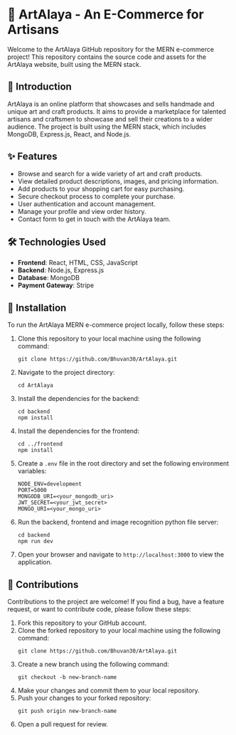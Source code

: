 # 🎨 ArtAlaya - An E-Commerce for Artisans

Welcome to the ArtAlaya GitHub repository for the MERN e-commerce project! This repository contains the source code and assets for the ArtAlaya website, built using the MERN stack.

## 📜 Introduction

ArtAlaya is an online platform that showcases and sells handmade and unique art and craft products. It aims to provide a marketplace for talented artisans and craftsmen to showcase and sell their creations to a wider audience. The project is built using the MERN stack, which includes MongoDB, Express.js, React, and Node.js.

## ✨ Features

- Browse and search for a wide variety of art and craft products.
- View detailed product descriptions, images, and pricing information.
- Add products to your shopping cart for easy purchasing.
- Secure checkout process to complete your purchase.
- User authentication and account management.
- Manage your profile and view order history.
- Contact form to get in touch with the ArtAlaya team.

## 🛠️ Technologies Used

- **Frontend**: React, HTML, CSS, JavaScript
- **Backend**: Node.js, Express.js
- **Database**: MongoDB
- **Payment Gateway**: Stripe

## 🚀 Installation

To run the ArtAlaya MERN e-commerce project locally, follow these steps:

1. Clone this repository to your local machine using the following command:
   ```
   git clone https://github.com/Bhuvan30/ArtAlaya.git
   ```

2. Navigate to the project directory:
   ```
   cd ArtAlaya
   ```

3. Install the dependencies for the backend:
   ```
   cd backend
   npm install
   ```

4. Install the dependencies for the frontend:
   ```
   cd ../frontend
   npm install
   ```

5. Create a `.env` file in the root directory and set the following environment variables:
   ```
   NODE_ENV=development
   PORT=5000
   MONGODB_URI=<your_mongodb_uri>
   JWT_SECRET=<your_jwt_secret>
   MONGO_URI=<your_mongo_uri>
   ```

6. Run the backend, frontend and image recognition python file server:
   ```
   cd backend
   npm run dev
   ```

7. Open your browser and navigate to `http://localhost:3000` to view the application.

## 👥 Contributions

Contributions to the project are welcome! If you find a bug, have a feature request, or want to contribute code, please follow these steps:

1. Fork this repository to your GitHub account.
2. Clone the forked repository to your local machine using the following command:
   ```
   git clone https://github.com/Bhuvan30/ArtAlaya.git
   ```
3. Create a new branch using the following command:
   ```
   git checkout -b new-branch-name
   ```
4. Make your changes and commit them to your local repository.
5. Push your changes to your forked repository:
   ```
   git push origin new-branch-name
   ```
6. Open a pull request for review.
